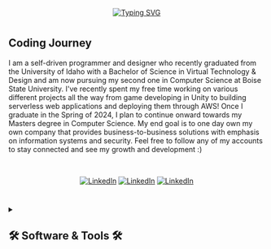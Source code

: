 <p align="center">
    <a href="https://git.io/typing-svg"><img src="https://readme-typing-svg.demolab.com?font=Fira+Code&weight=600&size=22&pause=1000&color=357381&center=true&width=435&lines=Web+%26+App+Developer;Virtual+Designer;Stop+by+and+say+hi+%3A)" alt="Typing SVG" /></a>
</p>

#

<h2>Coding Journey</h2>

I am a self-driven programmer and designer who recently graduated from the University of Idaho with a Bachelor of Science in Virtual Technology & Design and am now pursuing my second one in Computer Science at Boise State University. I've recently spent my free time working on various different projects all the way from game developing in Unity to building serverless web applications and deploying them through AWS! Once I graduate in the Spring of 2024, I plan to continue onward towards my Masters degree in Computer Science. My end goal is to one day own my own company that provides business-to-business solutions with emphasis on information systems and security. Feel free to follow any of my accounts to stay connected and see my growth and development :) 

  <br><p align="center">
      <a href="https://www.linkedin.com/in/gvittrup/">
         <img alt="LinkedIn" title="Follow my Instagram account!" src="https://img.shields.io/badge/LinkedIn-0077B5?style=for-the-badge&logo=linkedin&logoColor=white"/></a> 
      <a href="https://www.instagram.com/gunnar.vittrup/?next=%2F">
         <img alt="LinkedIn" title="Follow my LinkedIn account!" src="https://img.shields.io/badge/Instagram-E4405F?style=for-the-badge&logo=instagram&logoColor=white"/></a>
      <a href="https://www.youtube.com/channel/UCjslMHkIk-woewCF6EJ84pQ">
         <img alt="LinkedIn" title="Follow my YouTube account!" src="https://img.shields.io/badge/YouTube-FF0000?style=for-the-badge&logo=youtube&logoColor=white"/></a> 
   </p>



#

<details>
  <summary><h2>🛠️ Software & Tools 🛠️</h2></summary>
    
  <h3 align="center">👨🏼‍💻 Programming Languages</h3><br>
    
  <p align="center">
    <img align="center" alt="Bash" width="50px" height="50px" style="padding-right:10px;" src="https://cdn.jsdelivr.net/gh/devicons/devicon/icons/bash/bash-original.svg" />
    <img align="center" alt="C" width="50px" height="50px" style="padding-right:10px;" src="https://cdn.jsdelivr.net/gh/devicons/devicon/icons/c/c-plain.svg" />
    <img align="center" alt="C++" width="50px" height="50px" style="padding-right:10px;" src="https://cdn.jsdelivr.net/gh/devicons/devicon/icons/cplusplus/cplusplus-plain.svg" />
    <img align="center" alt="C#" width="50px" height="50px" style="padding-right:10px;" src="https://cdn.jsdelivr.net/gh/devicons/devicon/icons/csharp/csharp-plain.svg" />
    <img align="center" alt="CSS" width="50px" height="50px" style="padding-right:10px;" src="https://cdn.jsdelivr.net/gh/devicons/devicon/icons/css3/css3-plain.svg" />
    <img align="center" alt="HTML" width="50px" height="50px" style="padding-right:10px;" src="https://cdn.jsdelivr.net/gh/devicons/devicon/icons/html5/html5-plain.svg" />
    <img align="center" alt="Java" width="50px" height="50px" style="padding-right:10px;" src="https://cdn.jsdelivr.net/gh/devicons/devicon/icons/java/java-plain.svg" />
    <img align="center" alt="JS" width="50px" height="50px" style="padding-right:10px;" src="https://cdn.jsdelivr.net/gh/devicons/devicon/icons/javascript/javascript-plain.svg" />
    <img align="center" alt="TS" width="50px" height="50px" style="padding-right:10px;" src="https://cdn.jsdelivr.net/gh/devicons/devicon/icons/typescript/typescript-plain.svg" />
  </p>
    
  <h3 align="center">🧰 Tools</h3><br>
    
  <p align="center">
    <img align="center" alt="AWS" width="50px" height="50px" style="padding-right:10px;" src="https://cdn.jsdelivr.net/gh/devicons/devicon/icons/amazonwebservices/amazonwebservices-original.svg" />
    <img align="center" alt="CMake" width="50px" height="50px" style="padding-right:10px;" src="https://cdn.jsdelivr.net/gh/devicons/devicon/icons/azure/azure-original.svg" />
    <img align="center" alt="CMake" width="50px" height="50px" style="padding-right:10px;" src="https://cdn.jsdelivr.net/gh/devicons/devicon/icons/cmake/cmake-plain.svg" />
    <img align="center" alt="Git" width="50px" height="50px" style="padding-right:10px;" src="https://cdn.jsdelivr.net/gh/devicons/devicon/icons/git/git-original.svg" />
    <img align="center" alt="NodeJS" width="50px" height="50px" style="padding-right:10px;" src="https://cdn.jsdelivr.net/gh/devicons/devicon/icons/nodejs/nodejs-original.svg" />
    <img align="center" alt="NodeJS" width="50px" height="50px" style="padding-right:10px;" src="https://cdn.jsdelivr.net/gh/devicons/devicon/icons/react/react-original.svg" />
    <img align="center" alt="MongoDB" width="50px" height="50px" style="padding-right:10px;" src="https://cdn.jsdelivr.net/gh/devicons/devicon/icons/mongodb/mongodb-plain.svg" />
    <img align="center" alt="MySQL" width="50px" height="50px" style="padding-right:10px;" src="https://cdn.jsdelivr.net/gh/devicons/devicon/icons/mysql/mysql-plain.svg" />
    <img align="center" alt="SQLite" width="50px" height="50px" style="padding-right:10px;" src="https://cdn.jsdelivr.net/gh/devicons/devicon/icons/sqlite/sqlite-original.svg" />
  </p>
  
  <h3 align="center">💻 Software</h3><br>
    
  <p align="center">
    <img align="center" alt="Android Studio" width="50px" height="50px" style="padding-right:10px;" src="https://cdn.jsdelivr.net/gh/devicons/devicon/icons/androidstudio/androidstudio-plain.svg" />
    <img align="center" alt="After Effects" width="50px" height="50px" style="padding-right:10px;" src="https://cdn.jsdelivr.net/gh/devicons/devicon/icons/aftereffects/aftereffects-plain.svg"" />
    <img align="center" alt="Premiere Pro" width="50px" height="50px" style="padding-right:10px;" src="https://cdn.jsdelivr.net/gh/devicons/devicon/icons/premierepro/premierepro-plain.svg" />
    <img align="center" alt="Photoshop" width="50px" height="50px" style="padding-right:10px;" src="https://cdn.jsdelivr.net/gh/devicons/devicon/icons/photoshop/photoshop-plain.svg" />
    <img align="center" alt="Blender" width="50px" height="50px" style="padding-right:10px;" src="https://cdn.jsdelivr.net/gh/devicons/devicon/icons/blender/blender-original.svg" />
    <img align="center" alt="Maya" width="50px" height="50px" style="padding-right:10px;" src="https://cdn.jsdelivr.net/gh/devicons/devicon/icons/maya/maya-plain.svg" />
    <img align="center" alt="Unity" width="50px" height="50px" style="padding-right:10px;" src="https://cdn.jsdelivr.net/gh/devicons/devicon/icons/unity/unity-original.svg" />
    <img align="center" alt="Unreal Engine" width="50px" height="50px" style="padding-right:10px;" src="https://cdn.jsdelivr.net/gh/devicons/devicon/icons/unrealengine/unrealengine-original.svg" />
    <img align="center" alt="Xcode" width="50px" height="50px" style="padding-right:10px;" src="https://cdn.jsdelivr.net/gh/devicons/devicon/icons/xcode/xcode-plain.svg" />
  </p>
 
</details>


